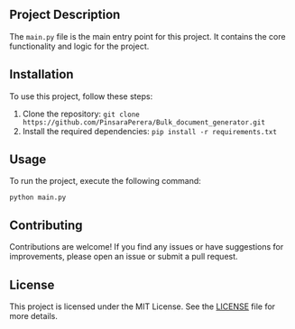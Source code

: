 ## Project Description

The `main.py` file is the main entry point for this project. It contains the core functionality and logic for the project.

## Installation

To use this project, follow these steps:

1. Clone the repository: `git clone https://github.com/PinsaraPerera/Bulk_document_generator.git`
2. Install the required dependencies: `pip install -r requirements.txt`

## Usage

To run the project, execute the following command:

```
python main.py
```

## Contributing

Contributions are welcome! If you find any issues or have suggestions for improvements, please open an issue or submit a pull request.

## License

This project is licensed under the MIT License. See the [LICENSE](https://github.com/PinsaraPerera/Bulk_document_generator/blob/main/LICENSE) file for more details.
